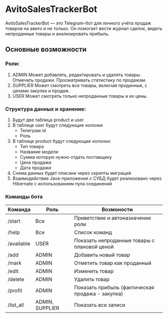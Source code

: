 # AvitoSalesTrackerBot

AvitoSalesTrackerBot — это Telegram-бот для личного учёта продаж товаров на авито и не только.
Он помогает вести журнал сделок, видеть непроданные товары и анализировать прибыль.


## Основные возможности

### Роли:
1) ADMIN	Может добавлять, редактировать и удалять товары. Отмечать продажи. Просматривать статистику по продажам.
2) SUPPLIER	Может смотреть все товары, включая проданные, с ценами закупки и продаж.
3) USER	Может смотреть только непроданные товары и их цены.

### Структура данных и хранение:
1) Будут две таблица product и user
2) В таблице user будут следующие колонки
    - Телеграм id
    - Роль 
4) В таблице product будут следующие колонки:
    - Тип товара
    - Название модели
    - Сумма которую нужно отдать поставщику
    - Цена продажи
    - Дата продажи
5) Схема данных будет описана через скрипты миграций
6) Взаимодействие Java-приложения с СУБД будет реализовано через Hibernate с использованием пула соединений    
   
### Команды бота
| Команда     | Роль        | Возмоности |
| ----------- | ----------- | ----------
| /start    | Все   | Приветствие и автоназначение роли  |
| /help    | Все   | Список команд |          	                                   
| /available|	USER| Показать непроданные товары с плановой ценой|
|/add	      |  ADMIN	 |         Добавить новый товар|
|/mark |	ADMIN	 |         Отметить товар как проданный|
|/edit|	  ADMIN	  |        Изменить товар|
|/delete |	ADMIN	|          Удалить товар|
|/profit	|          ADMIN   |      	Показать прибыль (фактическая продажа - закупка)|
|/list_all|	        ADMIN, SUPPLIER	|Показать все записи|
